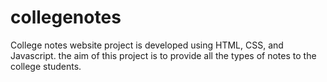 # collegenotes
College notes website project is developed using HTML, CSS, and Javascript. the aim of this project is to provide all the types of notes to the college students.
